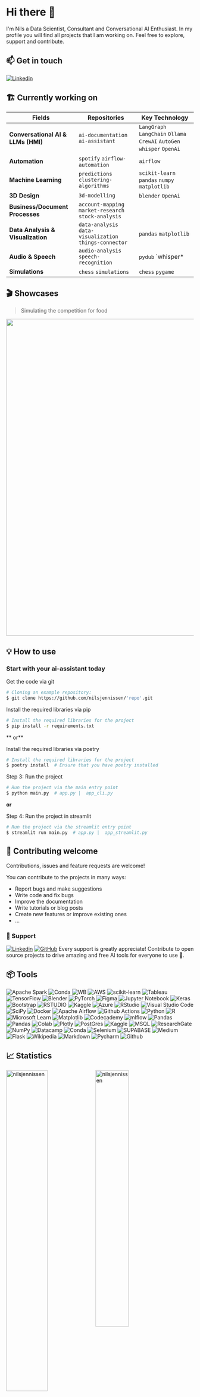 
# Hi there 👋 
I'm Nils a Data Scientist, Consultant and Conversational AI Enthusiast. In my profile you will find all projects that I am working on. Feel free to explore, support and contribute.

## 📫 Get in touch

[![Linkedin](https://img.shields.io/badge/LinkedIn-0077B5?style=for-the-badge&logo=linkedin&logoColor=white)](https://www.linkedin.com/in/nils-jennissen/)

## 🏗️ Currently working on

Fields                             | Repositories                            | Key Technology      
-----------------------------------|-----------------------------------------|---------------------
**Conversational AI & LLMs (HMI)** | `ai-documentation` `ai-assistant` | `LangGraph` `LangChain` `Ollama` `CrewAI` `AutoGen` `whisper` `OpenAi` 
**Automation**                     | `spotify` `airflow-automation`          | `airflow` 
**Machine Learning**               | `predictions` `clustering-algorithms`   | `scikit-learn` `pandas` `numpy` `matplotlib`
**3D Design**                      | `3d-modelling`                          | `blender` `OpenAi`  
**Business/Document Processes**    | `account-mapping` `market-research` `stock-analysis` | 
**Data Analysis & Visualization**  | `data-analysis` `data-visualization` `things-connector`   | `pandas` `matplotlib` 
**Audio & Speech**                 | `audio-analysis` `speech-recognition`    | `pydub` `whisper* | `microphone-audio`   
**Simulations**                    | `chess` `simulations` | `chess` `pygame`


## 🎬 Showcases
> Simulating the competition for food

<img src='https://github.com/nilsjennissen/simulations/blob/main/gifs/gen_100_20.gif' width = "850" >


## 💡 How to use
### Start with your ai-assistant today

Get the code via git
```bash
# Cloning an example repository:
$ git clone https://github.com/nilsjennissen/'repo'.git
```

Install the required libraries via pip
```bash
# Install the required libraries for the project
$ pip install -r requirements.txt
```
** or**

Install the required libraries via poetry
```bash
# Install the required libraries for the project
$ poetry install  # Ensure that you have poetry installed
```


Step 3: Run the project
```bash
# Run the project via the main entry point
$ python main.py  # app.py |  app_cli.py
```

**or**

Step 4: Run the project in streamlit 
```bash
# Run the project via the streamlit entry point
$ streamlit run main.py  # app.py |  app_streamlit.py
```

## 🤝 Contributing welcome

Contributions, issues and feature requests are welcome!

You can contribute to the projects in many ways:
- Report bugs and make suggestions
- Write code and fix bugs
- Improve the documentation
- Write tutorials or blog posts
- Create new features or improve existing ones
- ...


### 🎁 Support

[![Linkedin](https://img.shields.io/badge/PayPal-00457C?style=for-the-badge&logo=paypal&logoColor=white)](https://paypal.me/nilsjennissen)
[![GitHub](https://img.shields.io/badge/sponsor-30363D?style=for-the-badge&logo=GitHub-Sponsors&logoColor=#EA4AAA)]()
Every support is greatly appreciate! Contribute to open source projects to drive amazing and free AI tools for everyone to use  🙏.


## 📦 Tools

![Apache Spark](https://img.shields.io/badge/Apache%20Spark-FDEE21?style=for-the-badge&logo=apachespark&logoColor=black)
![Conda](https://img.shields.io/badge/PowerBI-F2C811?style=for-the-badge&logo=Power%20BI&logoColor=white)
![WB](https://img.shields.io/badge/Weights_&_Biases-FFBE00?style=for-the-badge&logo=WeightsAndBiases&logoColor=white)
![AWS](https://img.shields.io/badge/AWS-%23FF9900.svg?style=for-the-badge&logo=amazon-aws&logoColor=white)
![scikit-learn](https://img.shields.io/badge/scikit--learn-%23F7931E.svg?style=for-the-badge&logo=scikit-learn&logoColor=white)
![Tableau](https://img.shields.io/badge/Tableau-E97627?style=for-the-badge&logo=Tableau&logoColor=white)
![TensorFlow](https://img.shields.io/badge/TensorFlow-%23FF6F00.svg?style=for-the-badge&logo=TensorFlow&logoColor=white)
![Blender](https://img.shields.io/badge/blender-%23F5792A.svg?style=for-the-badge&logo=blender&logoColor=white)
![PyTorch](https://img.shields.io/badge/PyTorch-%23EE4C2C.svg?style=for-the-badge&logo=PyTorch&logoColor=white)
![Figma](https://img.shields.io/badge/figma-%23F24E1E.svg?style=for-the-badge&logo=figma&logoColor=white)
![Jupyter Notebook](https://img.shields.io/badge/jupyter-%23FA0F00.svg?style=for-the-badge&logo=jupyter&logoColor=white)
![Keras](https://img.shields.io/badge/Keras-%23D00000.svg?style=for-the-badge&logo=Keras&logoColor=white)
![Bootstrap](https://img.shields.io/badge/bootstrap-%23563D7C.svg?style=for-the-badge&logo=bootstrap&logoColor=white)
![RSTUDIO](https://img.shields.io/badge/RStudio-75AADB?style=for-the-badge&logo=RStudio&logoColor=white)
![Kaggle](https://img.shields.io/badge/Kaggle-20BEFF?style=for-the-badge&logo=Kaggle&logoColor=white)
![Azure](https://img.shields.io/badge/azure-%230072C6.svg?style=for-the-badge&logo=microsoftazure&logoColor=white)
![RStudio](https://img.shields.io/badge/RStudio-4285F4?style=for-the-badge&logo=rstudio&logoColor=white)
![Visual Studio Code](https://img.shields.io/badge/Visual%20Studio%20Code-0078d7.svg?style=for-the-badge&logo=visual-studio-code&logoColor=white)
![SciPy](https://img.shields.io/badge/SciPy-%230C55A5.svg?style=for-the-badge&logo=scipy&logoColor=%white)
![Docker](https://img.shields.io/badge/Docker-2CA5E0?style=for-the-badge&logo=docker&logoColor=white)
![Apache Airflow](https://img.shields.io/badge/Apache%20Airflow-017CEE?style=for-the-badge&logo=Apache%20Airflow&logoColor=white)
![Github Actions](https://img.shields.io/badge/GitHub_Actions-2088FF?style=for-the-badge&logo=github-actions&logoColor=white)
![Python](https://img.shields.io/badge/python-3670A0?style=for-the-badge&logo=python&logoColor=ffdd54)
![R](https://img.shields.io/badge/r-%23276DC3.svg?style=for-the-badge&logo=r&logoColor=white)
![Microsoft Learn](https://img.shields.io/badge/Microsoft_Learn-258ffa?style=for-the-badge&logo=microsoft&logoColor=white)
![Matplotlib](https://img.shields.io/badge/Matplotlib-%23ffffff.svg?style=for-the-badge&logo=Matplotlib&logoColor=black)
![Codecademy](https://img.shields.io/badge/Codecademy-FFF0E5?style=for-the-badge&logo=codecademy&logoColor=1F243A)
![mlflow](https://img.shields.io/badge/mlflow-%23d9ead3.svg?style=for-the-badge&logo=numpy&logoColor=blue)
![Pandas](https://img.shields.io/badge/pandas-%23150458.svg?style=for-the-badge&logo=pandas&logoColor=white)
![Pandas](https://img.shields.io/badge/Pandas-2C2D72?style=for-the-badge&logo=pandas&logoColor=white)
![Colab](https://img.shields.io/badge/Colab-F9AB00?style=for-the-badge&logo=googlecolab&color=525252)
![Plotly](https://img.shields.io/badge/Plotly-%233F4F75.svg?style=for-the-badge&logo=plotly&logoColor=white)
![PostGres](https://img.shields.io/badge/PostgreSQL-316192?style=for-the-badge&logo=postgresql&logoColor=wh)
![Kaggle](https://img.shields.io/badge/Kaggle-035a7d?style=for-the-badge&logo=kaggle&logoColor=white)
![MSQL](https://img.shields.io/badge/MySQL-005C84?style=for-the-badge&logo=mysql&logoColor=white)
![ResearchGate](https://img.shields.io/badge/ResearchGate-00CCBB?style=for-the-badge&logo=ResearchGate&logoColor=white)
![NumPy](https://img.shields.io/badge/numpy-%23013243.svg?style=for-the-badge&logo=numpy&logoColor=white)
![Datacamp](https://img.shields.io/badge/Datacamp-05192D?style=for-the-badge&logo=datacamp&logoColor=03E860)
![Conda](https://img.shields.io/badge/conda-342B029.svg?&style=for-the-badge&logo=anaconda&logoColor=white)
![Selenium](https://img.shields.io/badge/Selenium-43B02A?style=for-the-badge&logo=Selenium&logoColor=white)
![SUPABASE](https://img.shields.io/badge/Supabase-181818?style=for-the-badge&logo=supabase&logoColor=white)
![Medium](https://img.shields.io/badge/Medium-12100E?style=for-the-badge&logo=medium&logoColor=white)
![Flask](https://img.shields.io/badge/flask-%23000.svg?style=for-the-badge&logo=flask&logoColor=white)
![Wikipedia](https://img.shields.io/badge/Wikipedia-%23000000.svg?style=for-the-badge&logo=wikipedia&logoColor=white)
![Markdown](https://img.shields.io/badge/Markdown-000000?style=for-the-badge&logo=markdown&logoColor=white)
![Pycharm](https://img.shields.io/badge/PyCharm-000000.svg?&style=for-the-badge&logo=PyCharm&logoColor=white)
![Github](https://img.shields.io/badge/GitHub-100000?style=for-the-badge&logo=github&logoColor=white)



## 📈 Statistics   

<img align="left" width="47%" src="https://github-readme-stats.vercel.app/api?username=nilsjennissen&show_icons=true&locale=en&theme=github_dark&include_all_commits=True" alt="nilsjennissen" />
<img align="center" width="42%" src="https://github-readme-stats.vercel.app/api/top-langs?username=nilsjennissen&show_icons=true&locale=en&layout=compact&theme=github_dark&include_all_commits=True" alt="nilsjennissen" />

> Updated: DD.MM.YYYY

Thu Jul 10 19:06:38 UTC 2025
